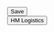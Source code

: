  <div class="col-md-2">
                        <div class="border p-2 rounded shadow-lg">
                            <div class="mb-2">                               
                                <button type="button" class="btn btn-warning w-50" onclick="saveTapHoleData()">Save</button>
                            </div>
                            <div>
                                 <button type="button" class="btn btn-primary w-50">HM Logistics</button>
                            </div>
                        </div>
                    </div>

